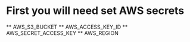 # First you will need set AWS secrets

** AWS_S3_BUCKET
** AWS_ACCESS_KEY_ID
** AWS_SECRET_ACCESS_KEY
** AWS_REGION
